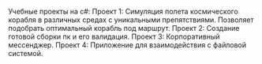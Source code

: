 Учебные проекты на c#:
 Проект 1:
   Симуляция полета космического корабля в различных средах с уникальными препятствиями. Позволяет подобрать оптимальный корабль под маршрут.
 Проект 2:
   Создание готовой сборки пк и его валидация.
 Проект 3:
   Корпоративный мессенджер.
 Проект 4:
   Приложение для взаимодействия с файловой системой.
